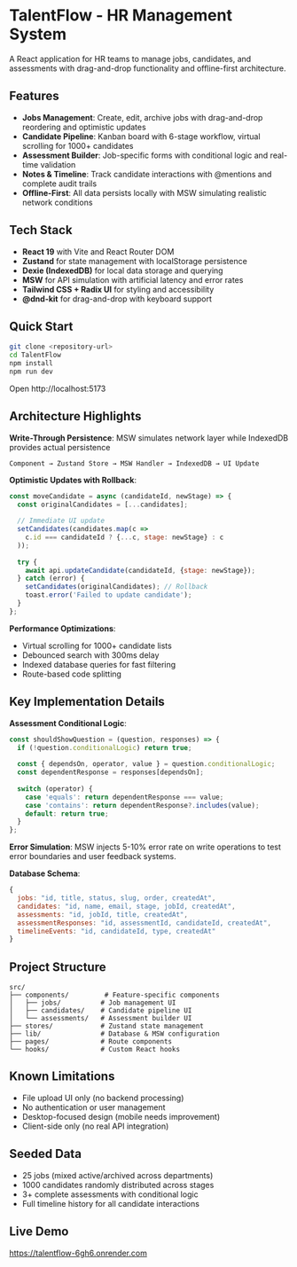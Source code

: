 # TalentFlow - HR Management System

A React application for HR teams to manage jobs, candidates, and assessments with drag-and-drop functionality and offline-first architecture.

## Features

- **Jobs Management**: Create, edit, archive jobs with drag-and-drop reordering and optimistic updates
- **Candidate Pipeline**: Kanban board with 6-stage workflow, virtual scrolling for 1000+ candidates
- **Assessment Builder**: Job-specific forms with conditional logic and real-time validation
- **Notes & Timeline**: Track candidate interactions with @mentions and complete audit trails
- **Offline-First**: All data persists locally with MSW simulating realistic network conditions

## Tech Stack

- **React 19** with Vite and React Router DOM
- **Zustand** for state management with localStorage persistence
- **Dexie (IndexedDB)** for local data storage and querying
- **MSW** for API simulation with artificial latency and error rates
- **Tailwind CSS + Radix UI** for styling and accessibility
- **@dnd-kit** for drag-and-drop with keyboard support

## Quick Start

```bash
git clone <repository-url>
cd TalentFlow
npm install
npm run dev
```

Open http://localhost:5173

## Architecture Highlights

**Write-Through Persistence**: MSW simulates network layer while IndexedDB provides actual persistence
```
Component → Zustand Store → MSW Handler → IndexedDB → UI Update
```

**Optimistic Updates with Rollback**:
```javascript
const moveCandidate = async (candidateId, newStage) => {
  const originalCandidates = [...candidates];
  
  // Immediate UI update
  setCandidates(candidates.map(c => 
    c.id === candidateId ? {...c, stage: newStage} : c
  ));
  
  try {
    await api.updateCandidate(candidateId, {stage: newStage});
  } catch (error) {
    setCandidates(originalCandidates); // Rollback
    toast.error('Failed to update candidate');
  }
};
```

**Performance Optimizations**:
- Virtual scrolling for 1000+ candidate lists
- Debounced search with 300ms delay
- Indexed database queries for fast filtering
- Route-based code splitting

## Key Implementation Details

**Assessment Conditional Logic**:
```javascript
const shouldShowQuestion = (question, responses) => {
  if (!question.conditionalLogic) return true;
  
  const { dependsOn, operator, value } = question.conditionalLogic;
  const dependentResponse = responses[dependsOn];
  
  switch (operator) {
    case 'equals': return dependentResponse === value;
    case 'contains': return dependentResponse?.includes(value);
    default: return true;
  }
};
```

**Error Simulation**: MSW injects 5-10% error rate on write operations to test error boundaries and user feedback systems.

**Database Schema**:
```javascript
{
  jobs: "id, title, status, slug, order, createdAt",
  candidates: "id, name, email, stage, jobId, createdAt",
  assessments: "id, jobId, title, createdAt",
  assessmentResponses: "id, assessmentId, candidateId, createdAt",
  timelineEvents: "id, candidateId, type, createdAt"
}
```

## Project Structure

```
src/
├── components/         # Feature-specific components
│   ├── jobs/          # Job management UI
│   ├── candidates/    # Candidate pipeline UI  
│   └── assessments/   # Assessment builder UI
├── stores/            # Zustand state management
├── lib/               # Database & MSW configuration
├── pages/             # Route components
└── hooks/             # Custom React hooks
```

## Known Limitations

- File upload UI only (no backend processing)
- No authentication or user management
- Desktop-focused design (mobile needs improvement)
- Client-side only (no real API integration)

## Seeded Data

- 25 jobs (mixed active/archived across departments)
- 1000 candidates randomly distributed across stages
- 3+ complete assessments with conditional logic
- Full timeline history for all candidate interactions

## Live Demo
https://talentflow-6gh6.onrender.com